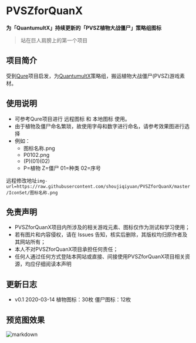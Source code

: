 # PVSZforQuanX

**为「QuantumultX」持续更新的「PVSZ植物大战僵尸」策略组图标**

>站在巨人肩膀上的第一个项目

## 项目简介
受到[Qure](https://github.com/Koolson/Qure "Qure")项目启发，为[QuantumultX](https://github.com/crossutility/Quantumult-X/ "QuantumultX")策略组，搬运植物大战僵尸(PVSZ)游戏素材。

## 使用说明
+ 可参考Qure项目进行 远程图标 和 本地图标 使用。
+ 由于植物及僵尸命名繁琐，故使用字母和数字进行命名，请参考效果图进行选择
+ 例如：
    * 图标名称.png
    * P0102.png
    * (P)(01)(02) 
    * P=植物 Z=僵尸 01=种类 02=序号

远程修改地址`img-url=https://raw.githubusercontent.com/shoujiqiyuan/PVSZforQuanX/master/IconSet/图标名称.png`


## 免责声明
+ PVSZforQuanX项目内所涉及的相关游戏元素、图标仅作为测试和学习使用；
+ 若有图片和内容侵权，请在 Issues 告知，核实后删除，其版权均归原作者及其网站所有；
+ 本人不对PVSZforQuanX项目承担任何责任；
+ 任何人通过任何方式登陆本网站或直接、间接使用PVSZforQuanX项目相关资源，均应仔细阅读本声明


## 更新日志

+ v0.1
2020-03-14
植物图标：30枚
僵尸图标：12枚


## 预览图效果
![markdown](https://github.com/shoujiqiyuan/PVSZforQuanX/blob/master/Preview%20v0.1.png "PVSZforQuanX")
